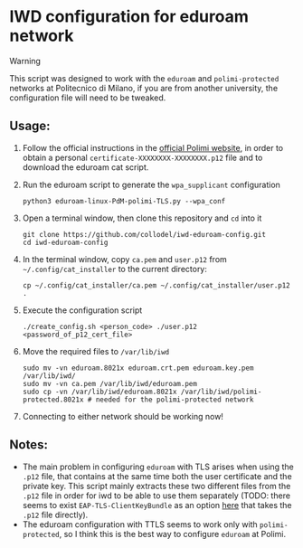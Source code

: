 # IWD configuration for eduroam network
> [!WARNING]  
> This script was designed to work with the `eduroam` and `polimi-protected` networks at Politecnico di Milano, if you are from another university, the configuration file will need to be tweaked.

## Usage:
1. Follow the official instructions in the [official Polimi website](https://www.ict.polimi.it/wifi/permanent-connection/tls-linux/?lang=en), in order to obtain a personal `certificate-XXXXXXXX-XXXXXXXX.p12` file and to download the eduroam cat script.

2. Run the eduroam script to generate the `wpa_supplicant` configuration
   ```shell
   python3 eduroam-linux-PdM-polimi-TLS.py --wpa_conf
   ```

3. Open a terminal window, then clone this repository and `cd` into it
    ```shell
    git clone https://github.com/collodel/iwd-eduroam-config.git
    cd iwd-eduroam-config
    ```

4. In the terminal window, copy `ca.pem` and `user.p12` from `~/.config/cat_installer` to the current directory:
    ```shell
    cp ~/.config/cat_installer/ca.pem ~/.config/cat_installer/user.p12 .
    ```

5. Execute the configuration script
    ```shell
    ./create_config.sh <person_code> ./user.p12 <password_of_p12_cert_file>
    ```
6. Move the required files to `/var/lib/iwd`
    ```shell
    sudo mv -vn eduroam.8021x eduroam.crt.pem eduroam.key.pem /var/lib/iwd/
    sudo mv -vn ca.pem /var/lib/iwd/eduroam.pem
    sudo cp -vn /var/lib/iwd/eduroam.8021x /var/lib/iwd/polimi-protected.8021x # needed for the polimi-protected network
    ```
7. Connecting to either network should be working now!

## Notes:
- The main problem in configuring `eduroam` with TLS arises when using the `.p12` file, that contains at the same time both the user certificate and the private key.
This script mainly extracts these two different files from the `.p12` file in order for iwd to be able to use them separately (TODO: there seems to exist `EAP-TLS-ClientKeyBundle` as an option [here](https://iwd.wiki.kernel.org/networkconfigurationsettings) that takes the `.p12` file directly).
- The eduroam configuration with TTLS seems to work only with `polimi-protected`, so I think this is the best way to configure `eduroam` at Polimi.
